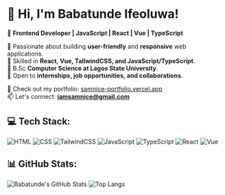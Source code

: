 # 👋 Hi, I'm Babatunde Ifeoluwa!  
🚀 **Frontend Developer | JavaScript | React | Vue | TypeScript**  

🔹 Passionate about building **user-friendly** and **responsive** web applications.  
🔹 Skilled in **React, Vue, TailwindCSS, and JavaScript/TypeScript**.  
🔹 B.Sc **Computer Science at Lagos State University**.  
🔹 Open to **internships, job opportunities, and collaborations**.  

📌 Check out my portfolio: [samnice-portfolio.vercel.app](https://samnice-portfolio.vercel.app/)  
📫 Let's connect: **iamsamnice@gmail.com**  

## 💻 Tech Stack:  
![HTML](https://img.shields.io/badge/HTML5-%23E34F26.svg?style=for-the-badge&logo=html5&logoColor=white)  ![CSS](https://img.shields.io/badge/CSS3-%231572B6.svg?style=for-the-badge&logo=css3&logoColor=white)  ![TailwindCSS](https://img.shields.io/badge/TailwindCSS-%2338B2AC.svg?style=for-the-badge&logo=tailwind-css&logoColor=white)  ![JavaScript](https://img.shields.io/badge/JavaScript-%23F7DF1E.svg?style=for-the-badge&logo=javascript&logoColor=black)  ![TypeScript](https://img.shields.io/badge/TypeScript-%233178C6.svg?style=for-the-badge&logo=typescript&logoColor=white)  ![React](https://img.shields.io/badge/React-%2361DAFB.svg?style=for-the-badge&logo=react&logoColor=black)  ![Vue](https://img.shields.io/badge/Vue.js-%2335495e.svg?style=for-the-badge&logo=vue.js&logoColor=%234FC08D)  

## 📊 GitHub Stats:  
![Babatunde's GitHub Stats](https://github-readme-stats.vercel.app/api?username=samn1ce&show_icons=true&theme=radical)  ![Top Langs](https://github-readme-stats.vercel.app/api/top-langs/?username=samn1ce&layout=compact&theme=radical)  
